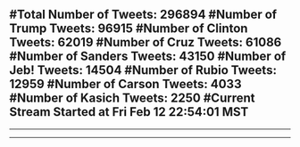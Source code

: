 #Total Number of Tweets: 296894 
#Number of Trump Tweets: 96915
#Number of Clinton Tweets: 62019
#Number of Cruz Tweets: 61086
#Number of Sanders Tweets: 43150
#Number of Jeb! Tweets: 14504
#Number of Rubio Tweets: 12959
#Number of Carson Tweets: 4033
#Number of Kasich Tweets: 2250
#Current Stream Started at Fri Feb 12 22:54:01 MST
---
---
---
